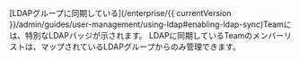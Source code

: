 [LDAPグループに同期している](/enterprise/{{ currentVersion }}/admin/guides/user-management/using-ldap#enabling-ldap-sync)Teamには、特別なLDAPバッジが示されます。 LDAPに同期しているTeamのメンバーリストは、マップされているLDAPグループからのみ管理できます。
